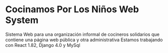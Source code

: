 # Cocinamos Por Los Niños Web System
Sistema Web para una organización informal de cocineros solidarios que contiene una página web pública y otra administrativa
Estamos trabajando con React 1.82, Django 4.0 y MySql
